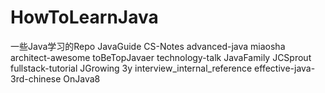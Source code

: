 # HowToLearnJava
一些Java学习的Repo
JavaGuide
CS-Notes
advanced-java
miaosha
architect-awesome
toBeTopJavaer
technology-talk
JavaFamily
JCSprout
fullstack-tutorial
JGrowing
3y
interview_internal_reference
effective-java-3rd-chinese
OnJava8
